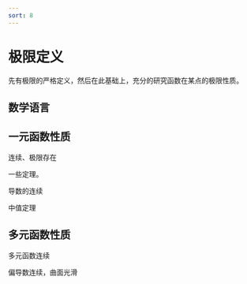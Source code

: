 ```yaml
---
sort: 8
---
```

# 极限定义

先有极限的严格定义，然后在此基础上，充分的研究函数在某点的极限性质。


## 数学语言


## 一元函数性质

连续、极限存在

一些定理。

导数的连续

中值定理

## 多元函数性质

多元函数连续

偏导数连续，曲面光滑


